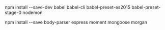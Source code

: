 

npm install --save-dev babel babel-cli babel-preset-es2015 babel-preset-stage-0 nodemon

npm install --save body-parser express moment mongoose morgan
